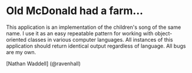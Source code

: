 # Old McDonald had a farm...

This application is an implementation of the children's song of the same name. I use it as an easy repeatable pattern for working with object-oriented classes in various computer languages. All instances of this application should return identical output regardless of language. All bugs are my own.

[Nathan Waddell] (@ravenhall)

